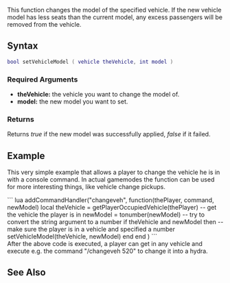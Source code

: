 This function changes the model of the specified vehicle. If the new vehicle model has less seats than the current model, any excess passengers will be removed from the vehicle.

Syntax
------

``` lua
bool setVehicleModel ( vehicle theVehicle, int model )
```

### Required Arguments

-   **theVehicle:** the vehicle you want to change the model of.
-   **model:** the new model you want to set.

### Returns

Returns *true* if the new model was successfully applied, *false* if it failed.

Example
-------

This very simple example that allows a player to change the vehicle he is in with a console command. In actual gamemodes the function can be used for more interesting things, like vehicle change pickups.

<section class="server" name="Server" show="true">
``` lua
addCommandHandler("changeveh",
    function(thePlayer, command, newModel)
        local theVehicle = getPlayerOccupiedVehicle(thePlayer)  -- get the vehicle the player is in
        newModel = tonumber(newModel)                           -- try to convert the string argument to a number
        if theVehicle and newModel then                         -- make sure the player is in a vehicle and specified a number
            setVehicleModel(theVehicle, newModel)
        end
    end
)
```

</section>
After the above code is executed, a player can get in any vehicle and execute e.g. the command "/changeveh 520" to change it into a hydra.

See Also
--------
